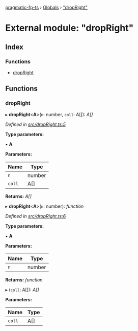[pragmatic-fp-ts](../README.md) › [Globals](../globals.md) › ["dropRight"](_dropright_.md)

# External module: "dropRight"

## Index

### Functions

* [dropRight](_dropright_.md#dropright)

## Functions

###  dropRight

▸ **dropRight**<**A**>(`n`: number, `coll`: A[]): *A[]*

*Defined in [src/dropRight.ts:5](https://github.com/hermann-p/pragmatic-fp-ts/blob/87551e7/src/dropRight.ts#L5)*

**Type parameters:**

▪ **A**

**Parameters:**

Name | Type |
------ | ------ |
`n` | number |
`coll` | A[] |

**Returns:** *A[]*

▸ **dropRight**<**A**>(`n`: number): *function*

*Defined in [src/dropRight.ts:6](https://github.com/hermann-p/pragmatic-fp-ts/blob/87551e7/src/dropRight.ts#L6)*

**Type parameters:**

▪ **A**

**Parameters:**

Name | Type |
------ | ------ |
`n` | number |

**Returns:** *function*

▸ (`coll`: A[]): *A[]*

**Parameters:**

Name | Type |
------ | ------ |
`coll` | A[] |
